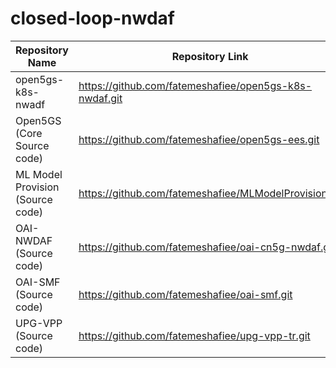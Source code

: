 # closed-loop-nwdaf
| Repository Name                  | Repository Link                                                  |
|----------------------------------|------------------------------------------------------------------|
| open5gs-k8s-nwadf                |   https://github.com/fatemeshafiee/open5gs-k8s-nwdaf.git         |
| Open5GS (Core Source code)       |   https://github.com/fatemeshafiee/open5gs-ees.git               |
| ML Model Provision (Source code) |   https://github.com/fatemeshafiee/MLModelProvision.git          |
| OAI-NWDAF (Source code)          |   https://github.com/fatemeshafiee/oai-cn5g-nwdaf.git            |
| OAI-SMF (Source code)            |   https://github.com/fatemeshafiee/oai-smf.git                   |
| UPG-VPP (Source code)            |   https://github.com/fatemeshafiee/upg-vpp-tr.git                |

